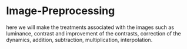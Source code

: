 # Image-Preprocessing
here we will make the treatments associated with the images such as luminance, contrast and improvement of the contrasts, correction of the dynamics, addition, subtraction, multiplication, interpolation. 
